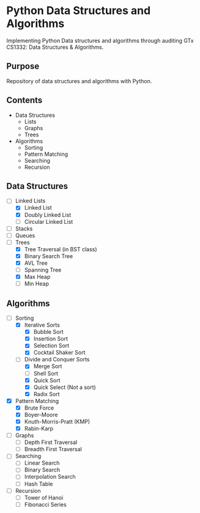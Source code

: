 # Python Data Structures and Algorithms
Implementing Python Data structures and algorithms through auditing GTx CS1332: Data Structures & Algorithms. 

## Purpose
Repository of data structures and algorithms with Python.

## Contents
* Data Structures
  * Lists
  * Graphs
  * Trees
* Algorithms
  * Sorting
  * Pattern Matching
  * Searching
  * Recursion

## Data Structures
- [ ] Linked Lists
  - [x] Linked List
  - [x] Doubly Linked List
  - [ ] Circular Linked List
- [ ] Stacks
- [ ] Queues
- [ ] Trees
  - [x] Tree Traversal (in BST class)
  - [x] Binary Search Tree
  - [x] AVL Tree
  - [ ] Spanning Tree
  - [x] Max Heap
  - [ ] Min Heap

## Algorithms
- [ ] Sorting
  - [x] Iterative Sorts
    - [x] Bubble Sort
    - [x] Insertion Sort
    - [x] Selection Sort
    - [x] Cocktail Shaker Sort
  - [ ] Divide and Conquer Sorts
    - [x] Merge Sort
    - [ ] Shell Sort
    - [x] Quick Sort
    - [x] Quick Select (Not a sort)
    - [x] Radix Sort
- [x] Pattern Matching
  - [x] Brute Force
  - [x] Boyer-Moore
  - [x] Knuth-Morris-Pratt (KMP)
  - [x] Rabin-Karp
- [ ] Graphs
  - [ ] Depth First Traversal
  - [ ] Breadth First Traversal
- [ ] Searching
  - [ ] Linear Search
  - [ ] Binary Search
  - [ ] Interpolation Search
  - [ ] Hash Table
- [ ] Recursion
  - [ ] Tower of Hanoi
  - [ ] Fibonacci Series
